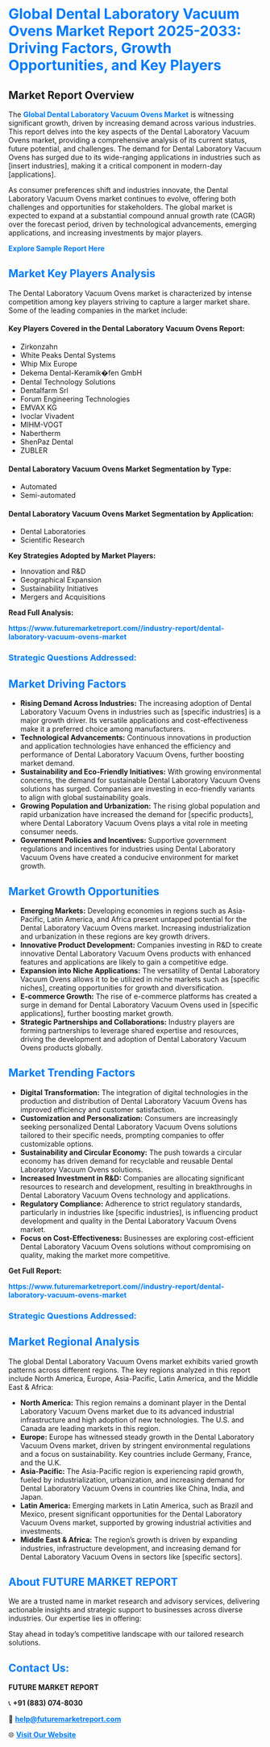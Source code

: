 <h1 style="color: #007BFF;">Global Dental Laboratory Vacuum Ovens Market Report 2025-2033: Driving Factors, Growth Opportunities, and Key Players</h1>

<section id="overview">
<h2>Market Report Overview</h2>
<p>The <a href="https://www.futuremarketreport.com//industry-report/dental-laboratory-vacuum-ovens-market" style="color: #007BFF; text-decoration: none;"><strong>Global Dental Laboratory Vacuum Ovens Market</strong></a> is witnessing significant growth, driven by increasing demand across various industries. This report delves into the key aspects of the Dental Laboratory Vacuum Ovens market, providing a comprehensive analysis of its current status, future potential, and challenges. The demand for Dental Laboratory Vacuum Ovens has surged due to its wide-ranging applications in industries such as [insert industries], making it a critical component in modern-day [applications].</p>
<p>As consumer preferences shift and industries innovate, the Dental Laboratory Vacuum Ovens market continues to evolve, offering both challenges and opportunities for stakeholders. The global market is expected to expand at a substantial compound annual growth rate (CAGR) over the forecast period, driven by technological advancements, emerging applications, and increasing investments by major players.</p>
</section>

<section id="overview">
<p><a href="https://www.futuremarketreport.com//request-sample/reportId=50036" style="color: #007BFF; text-decoration: none;"><strong>Explore Sample Report Here</strong></a></p>
</section>

<section id="key-players">
<h2 style="color: #007BFF;">Market Key Players Analysis</h2>
<p>The Dental Laboratory Vacuum Ovens market is characterized by intense competition among key players striving to capture a larger market share. Some of the leading companies in the market include:</p>
<h4>Key Players Covered in the Dental Laboratory Vacuum Ovens Report:</h4>
<ul><li>Zirkonzahn</li><li>White Peaks Dental Systems</li><li>Whip Mix Europe</li><li>Dekema Dental-Keramik�fen GmbH</li><li>Dental Technology Solutions</li><li>Dentalfarm Srl</li><li>Forum Engineering Technologies</li><li>EMVAX KG</li><li>Ivoclar Vivadent</li><li>MIHM-VOGT</li><li>Nabertherm</li><li>ShenPaz Dental</li><li>ZUBLER</li></ul>
<h4>Dental Laboratory Vacuum Ovens Market Segmentation by Type:</h4>
<ul><li>Automated</li><li>Semi-automated</li></ul>

<h4>Dental Laboratory Vacuum Ovens Market Segmentation by Application:</h4>
<ul><li>Dental Laboratories</li><li>Scientific Research</li></ul>
<p><strong>Key Strategies Adopted by Market Players:</strong></p>
<ul>
<li>Innovation and R&D</li>
<li>Geographical Expansion</li>
<li>Sustainability Initiatives</li>
<li>Mergers and Acquisitions</li>
</ul>
</section>

<section>
<p><strong>Read Full Analysis: </strong></p><a href="https://www.futuremarketreport.com//industry-report/dental-laboratory-vacuum-ovens-market" style="color: #007BFF; text-decoration: none;"><strong>https://www.futuremarketreport.com//industry-report/dental-laboratory-vacuum-ovens-market</strong></a>
<h3 style="color: #007BFF;">Strategic Questions Addressed:</h3>
</section>

<section id="driving-factors">
<h2 style="color: #007BFF;">Market Driving Factors</h2>
<ul>
<li><strong>Rising Demand Across Industries:</strong> The increasing adoption of Dental Laboratory Vacuum Ovens in industries such as [specific industries] is a major growth driver. Its versatile applications and cost-effectiveness make it a preferred choice among manufacturers.</li>
<li><strong>Technological Advancements:</strong> Continuous innovations in production and application technologies have enhanced the efficiency and performance of Dental Laboratory Vacuum Ovens, further boosting market demand.</li>
<li><strong>Sustainability and Eco-Friendly Initiatives:</strong> With growing environmental concerns, the demand for sustainable Dental Laboratory Vacuum Ovens solutions has surged. Companies are investing in eco-friendly variants to align with global sustainability goals.</li>
<li><strong>Growing Population and Urbanization:</strong> The rising global population and rapid urbanization have increased the demand for [specific products], where Dental Laboratory Vacuum Ovens plays a vital role in meeting consumer needs.</li>
<li><strong>Government Policies and Incentives:</strong> Supportive government regulations and incentives for industries using Dental Laboratory Vacuum Ovens have created a conducive environment for market growth.</li>
</ul>
</section>

<section id="growth-opportunities">
<h2 style="color: #007BFF;">Market Growth Opportunities</h2>
<ul>
<li><strong>Emerging Markets:</strong> Developing economies in regions such as Asia-Pacific, Latin America, and Africa present untapped potential for the Dental Laboratory Vacuum Ovens market. Increasing industrialization and urbanization in these regions are key growth drivers.</li>
<li><strong>Innovative Product Development:</strong> Companies investing in R&D to create innovative Dental Laboratory Vacuum Ovens products with enhanced features and applications are likely to gain a competitive edge.</li>
<li><strong>Expansion into Niche Applications:</strong> The versatility of Dental Laboratory Vacuum Ovens allows it to be utilized in niche markets such as [specific niches], creating opportunities for growth and diversification.</li>
<li><strong>E-commerce Growth:</strong> The rise of e-commerce platforms has created a surge in demand for Dental Laboratory Vacuum Ovens used in [specific applications], further boosting market growth.</li>
<li><strong>Strategic Partnerships and Collaborations:</strong> Industry players are forming partnerships to leverage shared expertise and resources, driving the development and adoption of Dental Laboratory Vacuum Ovens products globally.</li>
</ul>
</section>

<section id="trending-factors">
<h2 style="color: #007BFF;">Market Trending Factors</h2>
<ul>
<li><strong>Digital Transformation:</strong> The integration of digital technologies in the production and distribution of Dental Laboratory Vacuum Ovens has improved efficiency and customer satisfaction.</li>
<li><strong>Customization and Personalization:</strong> Consumers are increasingly seeking personalized Dental Laboratory Vacuum Ovens solutions tailored to their specific needs, prompting companies to offer customizable options.</li>
<li><strong>Sustainability and Circular Economy:</strong> The push towards a circular economy has driven demand for recyclable and reusable Dental Laboratory Vacuum Ovens solutions.</li>
<li><strong>Increased Investment in R&D:</strong> Companies are allocating significant resources to research and development, resulting in breakthroughs in Dental Laboratory Vacuum Ovens technology and applications.</li>
<li><strong>Regulatory Compliance:</strong> Adherence to strict regulatory standards, particularly in industries like [specific industries], is influencing product development and quality in the Dental Laboratory Vacuum Ovens market.</li>
<li><strong>Focus on Cost-Effectiveness:</strong> Businesses are exploring cost-efficient Dental Laboratory Vacuum Ovens solutions without compromising on quality, making the market more competitive.</li>
</ul>
</section>

<section>
<p><strong>Get Full Report: </strong></p><a href="https://www.futuremarketreport.com//industry-report/dental-laboratory-vacuum-ovens-market" style="color: #007BFF; text-decoration: none;"><strong>https://www.futuremarketreport.com//industry-report/dental-laboratory-vacuum-ovens-market</strong></a>
<h3 style="color: #007BFF;">Strategic Questions Addressed:</h3>
</section>


<section id="regional-analysis">
<h2 style="color: #007BFF;">Market Regional Analysis</h2>
<p>The global Dental Laboratory Vacuum Ovens market exhibits varied growth patterns across different regions. The key regions analyzed in this report include North America, Europe, Asia-Pacific, Latin America, and the Middle East & Africa:</p>
<ul>
<li><strong>North America:</strong> This region remains a dominant player in the Dental Laboratory Vacuum Ovens market due to its advanced industrial infrastructure and high adoption of new technologies. The U.S. and Canada are leading markets in this region.</li>
<li><strong>Europe:</strong> Europe has witnessed steady growth in the Dental Laboratory Vacuum Ovens market, driven by stringent environmental regulations and a focus on sustainability. Key countries include Germany, France, and the U.K.</li>
<li><strong>Asia-Pacific:</strong> The Asia-Pacific region is experiencing rapid growth, fueled by industrialization, urbanization, and increasing demand for Dental Laboratory Vacuum Ovens in countries like China, India, and Japan.</li>
<li><strong>Latin America:</strong> Emerging markets in Latin America, such as Brazil and Mexico, present significant opportunities for the Dental Laboratory Vacuum Ovens market, supported by growing industrial activities and investments.</li>
<li><strong>Middle East & Africa:</strong> The region’s growth is driven by expanding industries, infrastructure development, and increasing demand for Dental Laboratory Vacuum Ovens in sectors like [specific sectors].</li>
</ul>
</section>

<footer>
<h2 style="color: #007BFF;">About FUTURE MARKET REPORT</h2>
<p>We are a trusted name in market research and advisory services, delivering actionable insights and strategic support to businesses across diverse industries. Our expertise lies in offering:</p>

<p>Stay ahead in today’s competitive landscape with our tailored research solutions.</p>

<h2 style="color: #007BFF;">Contact Us:</h2>
<p><strong>FUTURE MARKET REPORT</strong></p>
<p>📞 <strong>+91 (883) 074-8030</strong></p>
<p>📧 <strong><a href="mailto:help@futuremarketreport.com" style="color: #007BFF;">help@futuremarketreport.com</a></strong></p>
<p>🌐 <strong><a href="https://www.futuremarketreport.com/" style="color: #007BFF;">Visit Our Website</a></strong></p>
</footer>